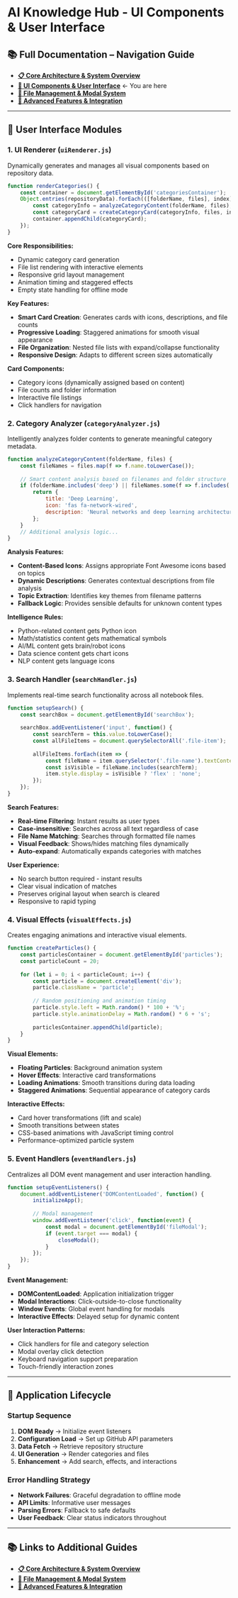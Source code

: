 # AI Knowledge Hub - UI Components & User Interface

## 📚 Full Documentation – Navigation Guide
- **[📋 Core Architecture & System Overview](../README.md)** 
- **[🎨 UI Components & User Interface](ui_components_interface)** ← You are here  
- **[📁 File Management & Modal System](file_management_modals)** 
- **[🔧 Advanced Features & Integration](advanced_feature_integration)**

---

## 🎨 User Interface Modules

### 1. UI Renderer (`uiRenderer.js`)

Dynamically generates and manages all visual components based on repository data.

```javascript
function renderCategories() {
    const container = document.getElementById('categoriesContainer');
    Object.entries(repositoryData).forEach(([folderName, files], index) => {
        const categoryInfo = analyzeCategoryContent(folderName, files);
        const categoryCard = createCategoryCard(categoryInfo, files, index);
        container.appendChild(categoryCard);
    });
}
```

**Core Responsibilities:**
- Dynamic category card generation
- File list rendering with interactive elements
- Responsive grid layout management
- Animation timing and staggered effects
- Empty state handling for offline mode

**Key Features:**
- **Smart Card Creation**: Generates cards with icons, descriptions, and file counts
- **Progressive Loading**: Staggered animations for smooth visual appearance
- **File Organization**: Nested file lists with expand/collapse functionality
- **Responsive Design**: Adapts to different screen sizes automatically

**Card Components:**
- Category icons (dynamically assigned based on content)
- File counts and folder information
- Interactive file listings
- Click handlers for navigation

### 2. Category Analyzer (`categoryAnalyzer.js`)

Intelligently analyzes folder contents to generate meaningful category metadata.

```javascript
function analyzeCategoryContent(folderName, files) {
    const fileNames = files.map(f => f.name.toLowerCase());
    
    // Smart content analysis based on filenames and folder structure
    if (folderName.includes('deep') || fileNames.some(f => f.includes('neural'))) {
        return {
            title: 'Deep Learning',
            icon: 'fas fa-network-wired',
            description: 'Neural networks and deep learning architectures'
        };
    }
    // Additional analysis logic...
}
```

**Analysis Features:**
- **Content-Based Icons**: Assigns appropriate Font Awesome icons based on topics
- **Dynamic Descriptions**: Generates contextual descriptions from file analysis
- **Topic Extraction**: Identifies key themes from filename patterns
- **Fallback Logic**: Provides sensible defaults for unknown content types

**Intelligence Rules:**
- Python-related content gets Python icon
- Math/statistics content gets mathematical symbols
- AI/ML content gets brain/robot icons
- Data science content gets chart icons
- NLP content gets language icons

### 3. Search Handler (`searchHandler.js`)

Implements real-time search functionality across all notebook files.

```javascript
function setupSearch() {
    const searchBox = document.getElementById('searchBox');
    
    searchBox.addEventListener('input', function() {
        const searchTerm = this.value.toLowerCase();
        const allFileItems = document.querySelectorAll('.file-item');
        
        allFileItems.forEach(item => {
            const fileName = item.querySelector('.file-name').textContent.toLowerCase();
            const isVisible = fileName.includes(searchTerm);
            item.style.display = isVisible ? 'flex' : 'none';
        });
    });
}
```

**Search Features:**
- **Real-time Filtering**: Instant results as user types
- **Case-insensitive**: Searches across all text regardless of case
- **File Name Matching**: Searches through formatted file names
- **Visual Feedback**: Shows/hides matching files dynamically
- **Auto-expand**: Automatically expands categories with matches

**User Experience:**
- No search button required - instant results
- Clear visual indication of matches
- Preserves original layout when search is cleared
- Responsive to rapid typing

### 4. Visual Effects (`visualEffects.js`)

Creates engaging animations and interactive visual elements.

```javascript
function createParticles() {
    const particlesContainer = document.getElementById('particles');
    const particleCount = 20;
    
    for (let i = 0; i < particleCount; i++) {
        const particle = document.createElement('div');
        particle.className = 'particle';
        
        // Random positioning and animation timing
        particle.style.left = Math.random() * 100 + '%';
        particle.style.animationDelay = Math.random() * 6 + 's';
        
        particlesContainer.appendChild(particle);
    }
}
```

**Visual Elements:**
- **Floating Particles**: Background animation system
- **Hover Effects**: Interactive card transformations
- **Loading Animations**: Smooth transitions during data loading
- **Staggered Animations**: Sequential appearance of category cards

**Interactive Effects:**
- Card hover transformations (lift and scale)
- Smooth transitions between states
- CSS-based animations with JavaScript timing control
- Performance-optimized particle system

### 5. Event Handlers (`eventHandlers.js`)

Centralizes all DOM event management and user interaction handling.

```javascript
function setupEventListeners() {
    document.addEventListener('DOMContentLoaded', function() {
        initializeApp();
        
        // Modal management
        window.addEventListener('click', function(event) {
            const modal = document.getElementById('fileModal');
            if (event.target === modal) {
                closeModal();
            }
        });
    });
}
```

**Event Management:**
- **DOMContentLoaded**: Application initialization trigger
- **Modal Interactions**: Click-outside-to-close functionality
- **Window Events**: Global event handling for modals
- **Interactive Effects**: Delayed setup for dynamic content

**User Interaction Patterns:**
- Click handlers for file and category selection
- Modal overlay click detection
- Keyboard navigation support preparation
- Touch-friendly interaction zones

---

## 🔄 Application Lifecycle

### Startup Sequence
1. **DOM Ready** → Initialize event listeners
2. **Configuration Load** → Set up GitHub API parameters
3. **Data Fetch** → Retrieve repository structure
4. **UI Generation** → Render categories and files
5. **Enhancement** → Add search, effects, and interactions

### Error Handling Strategy
- **Network Failures**: Graceful degradation to offline mode
- **API Limits**: Informative user messages
- **Parsing Errors**: Fallback to safe defaults
- **User Feedback**: Clear status indicators throughout

---

## 📚 Links to Additional Guides
- **[📋 Core Architecture & System Overview](../README.md)** 
- **[📁 File Management & Modal System](file_management_modals)**
- **[🔧 Advanced Features & Integration](advanced_feature_integration)** 
